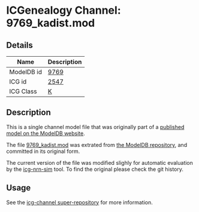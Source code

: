 # ICGenealogy Channel: 9769\_kadist.mod

## Details

Name | Description
---- | -----------
ModelDB id | [9769](http://senselab.med.yale.edu/ModelDB/ShowModel.cshtml?model=9769)
ICG id | [2547](http://icg.neurotheory.ox.ac.uk/channels/1/2547)
ICG Class | [K](http://icg.neurotheory.ox.ac.uk/channels/1)

## Description

This is a single channel model file that was originally part of a [published model on the ModelDB website](http://senselab.med.yale.edu/ModelDB/ShowModel.cshtml?model=9769).


The file [9769\_kadist.mod](9769_kadist.mod) was extrated from [the ModelDB repository](http://senselab.med.yale.edu/ModelDB/ShowModel.cshtml?model=9769), and committed in its original form.

The current version of the file was modified slighly for automatic evaluation by the [icg-nrn-sim](https://github.com/icgenealogy/icg-nrn-sim) tool. To find the original please check the git history.


## Usage

See the [icg-channel super-repository](https://github.com/icgenealogy/icg-channels) for more information.